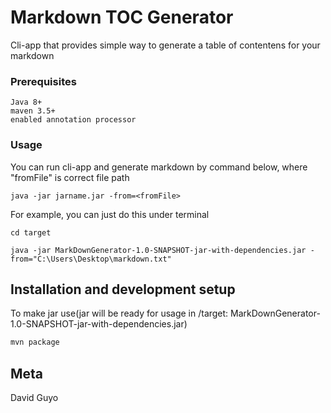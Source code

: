 # Markdown TOC Generator

Cli-app that provides simple way to generate a table of contentens for your markdown

### Prerequisites

```
Java 8+
maven 3.5+
enabled annotation processor
```

### Usage

You can run cli-app and generate markdown by command below, where "fromFile" is correct file path

```
java -jar jarname.jar -from=<fromFile>
```

For example, you can just do this under terminal

```
cd target

java -jar MarkDownGenerator-1.0-SNAPSHOT-jar-with-dependencies.jar -from="C:\Users\Desktop\markdown.txt"
```

## Installation and development setup

To make jar use(jar will be ready for usage in /target: MarkDownGenerator-1.0-SNAPSHOT-jar-with-dependencies.jar)

```sh
mvn package
```

## Meta

David Guyo
